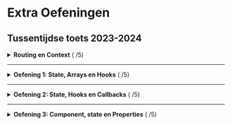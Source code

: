 # Extra Oefeningen

## Tussentijdse toets 2023-2024

<details>
<summary><strong>Routing en Context</strong> ( /5)</summary>

> - [ ] Maak 3 componenten aan:
>   - `Home`
>   - `Oefening1`
>   - `Oefening2`
>   - `Oefening3`
> - [ ] Plaats elke component in z'n eigen `.tsx` bestand
> - [ ] Gebruik client-side routing met het `react-router` package.  
    In `App.tsx` gebruik je routing om elke component als een aparte pagina te gebruiken.
>   - `Home` is de startpagina (root route)
>   - `Oefening1`, `Oefening2`, `Oefening3` krijgen elk een aparte route
> - [ ] Voorzie een `Root` component die de gemeenschappelijke delen voor elke pagina bevat.
> - [ ] Elke pagina heeft een header, met daarin een menu
>   - De menu bevat een link naar elke pagina
>   - Gebruik het `navLink` element uit `react-router-dom` voor de links naar de verschillende pagina's.
> - [ ] De `Root` component maakt gebruik van een `context` om te wisselen tussen een `light`-theme en een `dark`-theme. 
>   - De header bevat een knop om te wisselen tussen de verschillende themes.
> - [ ] De inhoud van de verschillende pagina's wordt getoond in een `main` element.
> - [ ] De `Home` component toont de woorden "Home page" op het scherm. De kleuren zijn afhankelijk van het `theme` uit de `theme`-context.
> 
> ```text
> root
> ├── header
> │   ├── nav
> │   │   ├── link to oefening1
> │   │   ├── link to oefening2
> │   │   └── link to oefening3
> │   │
> │   └── button to switch between light and dark theme
> │
> └── main
>     └── specific page content
> ```
>
> ![home](images/home.gif)

</details>

---

<details>
<summary><strong>Oefening 1: State, Arrays en Hooks</strong> ( /5)</summary>

> Werk verder in `oefening1.tsx` (dat je aanmaakte in de eerste opdracht)
>
> In deze opdracht ga je een lijst van bieren inladen uit een online json bestand. Wanneer die lijst is ingeladen, toon je alle bieren met behulp van de bijhorende afbeelding. Wanneer je dan klikt op een bier, wordt dat bier bovenaan getoond als het geselecteerde bier. Het geselecteerde bier wordt bovenaan getoond met meer details.
>
> - [ ] Gebruik de `fetch` api om de lijst met bieren op te halen uit de volgende url:  
>   `https://raw.githubusercontent.com/slimmii/mock_api/main/beers/beers.json`
> - [ ] Toon alle bieren op basis van hun afbeelding in een raster van 5 kolommen.
> - [ ] Wanneer je klikt op een bier-afbeelding, wordt dat bier geselecteerd:
>   - De bier-afbeelding krijgt een rode rand
>   - Links verschijnt een detail-weergave over het geselecteerde bier.
>
> ![oefening1](images/oefening1.gif)

</details>

---

<details>
<summary><strong>Oefening 2: State, Hooks en Callbacks</strong> ( /5)</summary>

> Werk verder in `oefening2.tsx` (dat je aanmaakte in de eerste opdracht)
>
> In deze oefening ga je een `div` element tonen, dat elke seconde 10% donkerder wordt.
> In het `div` element bevindt zich een number input. Het getal in de number input bepaalt hoe vaak per seconde de kleur donkerder wordt.
>
> - [ ] Maak een `div` element. Laat hiermee elke seconde de achtergrond 10% donkerder worden (tip: gebruik een hsl waarde).
> - [ ] Voorzie het `div` element van een `number` input. De slider bevat een minimum waarde van 1, en een maximum waarde van 10.
> - [ ] Gebruik de waarde van de slider, zodat de slider bepaalt **hoeveel keer per seconde de achtergrondkleur verandert**.
    - bv.: '1' zorgt ervoor dat de achtergrond kleur 1 keer per seconde verandert  
      bv.: '2' zorgt ervoor dat de achtergrond kleur 2 keer per seconde verandert (dus elke 0.5s)  
      bv.: '5' zorgt ervoor dat de achtergrond kleur 5 keer per seconde verandert (dus elke 0.2s)
> 
> ![oefening2](images/oefening2.gif)

</details>

---

<details>
<summary><strong>Oefening 3: Component, state en Properties</strong> ( /5)</summary>

> Werk verder in `oefening3.tsx` (dat je aanmaakte in de eerste opdracht)
>
> In deze opdracht ga je de gebruiker een simpel rekenmachine tonen. De gebruiker krijgt 3 `select` elementen te zien (2 om een getal te selecteren, 1 om een bewerking te kiezen). Wanneer alle onderdelen zijn geselecteerd, wordt het resultaat van de bewerking getoond.
>
> - [ ] Maak 3 nieuwe componenten:
>   - `NumberSelector`: Deze toont een `multi-select` (`<select multiple>`) element met daarin een lijst van alle gehele getallen tussen een **minimum** en een **maximum** waarde die je als property mee geeft. 
>   - `OperatorSelector`: Deze toont 4 `button` elementen, één voor elk van de 4 basis operaties (+, -, *, /). 
>   - `Result`: Deze toont het resultaat van een bewerking. De bewerking bestaat uit een lijst van getallen en een operator.
>       bv.: `[1, 2, 3, 4]` en `+` wordt getoond als `1 + 2 + 3 + 4 = 10`
> - [ ] De component `Oefening1`  (dat je aanmaakte in de eerste opdracht) zal bestaan uit 4 `tsx` elementen:
>   - `NumberSelector`: Hiermee selecteert de gebruiker alle getallen van de bewerking (hou CTRL ingedrukt om meerdere items in een multi-select te selecteren).
>   - `OperatorSelector`: Hiermee selecteert de gebruiker de operatie van de bewerking.
>   - `Result`: hiermee wordt het resultaat van de bewerking getoond. 
> - [ ] **Maak gebruik van properties** om alle eigenschappen op de correcte wijze aan elkaar door te geven.
>
> ![oefening3](images/oefening3.gif)

</details>
